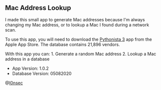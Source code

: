 ## Mac Address Lookup
I made this small app to generate Mac addresses because I'm always changing my Mac address, or to lookup a Mac I found during a network scan. 

To use this app, you will need to download the [Pythonista 3](https://itunes.apple.com/us/app/pythonista-3/id1085978097?mt=8 "Pythonista 3") app from the Apple App Store.
The database contains 21,896 vendors. 

With this app you can:
       1. Generate a random Mac address
       2. Lookup a Mac address in a database
  
- App Version: 1.0.2
- Database Version: 05082020

@[I0nsec](https://twitter.com/i0nsec "I0nsec")

